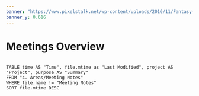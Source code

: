 ```yaml
---
banner: "https://www.pixelstalk.net/wp-content/uploads/2016/11/Fantasy-Landscape-Desktop-Pics-Wallpapers.jpg"
banner_y: 0.616
---
```


# Meetings Overview

```dataview

TABLE time AS "Time", file.mtime as "Last Modified", project AS "Project", purpose AS "Summary"
FROM "4. Areas/Meeting Notes"
WHERE file.name != "Meeting Notes"
SORT file.mtime DESC

```

